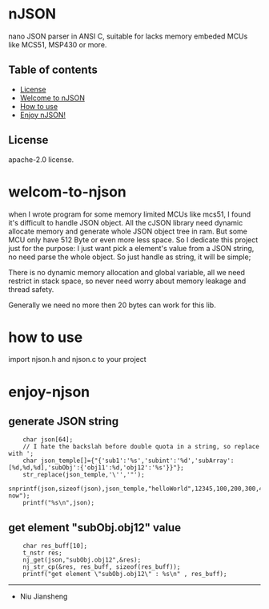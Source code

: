 # nJSON

nano JSON parser in ANSI C, suitable for lacks memory embeded MCUs like MCS51, MSP430 or more.

## Table of contents
* [License](#license)
* [Welcome to nJSON](#welcome-to-njson)
* [How to use](#how-to-use)
* [Enjoy nJSON!](#enjoy-njson)

## License

apache-2.0 license.

# welcom-to-njson 

when I wrote program for some memory limited MCUs like mcs51, I found it's difficult to handle JSON object. All the cJSON library need dynamic allocate memory and generate whole JSON object tree in ram. But some MCU only have 512 Byte or even more less space. So I dedicate this project just for the purpose: I just want pick a element's value from a JSON string, no need parse the whole object. So just handle as string, it will be simple;

There is no dynamic memory allocation and global variable, all we need restrict in stack space, so never need worry about memory leakage and thread safety.

Generally we need no more then 20 bytes can work for this lib.


# how to use

import njson.h and njson.c to your project

# enjoy-njson

## generate JSON string
```
	char json[64];
	// I hate the backslah before double quota in a string, so replace with ';
	char json_temple[]={"{'sub1':'%s','subint':'%d','subArray':[%d,%d,%d],'subObj':{'obj11':%d,'obj12':'%s'}}"};
	str_replace(json_temple,'\'','"');
	snprintf(json,sizeof(json),json_temple,"helloWorld",12345,100,200,300,400,"ends now");
	printf("%s\n",json);
```

## get element "subObj.obj12" value
```
	char res_buff[10];
	t_nstr res;
	nj_get(json,"subObj.obj12",&res);
	nj_str_cp(&res, res_buff, sizeof(res_buff));
	printf("get element \"subObj.obj12\" : %s\n" , res_buff);
```
***

- Niu Jiansheng
